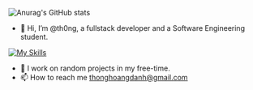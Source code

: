 ![Anurag's GitHub stats](https://github-readme-stats.vercel.app/api?username=th0ng&show_icons=true&theme=tokyonight)

- 👋 Hi, I’m @th0ng, a fullstack developer and a Software Engineering student.

[![My Skills](https://skillicons.dev/icons?i=github,java,js,ts,react,html,css,aws,bash,cpp,docker,nodejs,express,mongodb,mysql,py)](https://skillicons.dev)
- 👀 I work on random projects in my free-time.
- 📫 How to reach me thonghoangdanh@gmail.com

<!---
th0ng/th0ng is a ✨ special ✨ repository because its `README.md` (this file) appears on your GitHub profile.
You can click the Preview link to take a look at your changes.
--->
